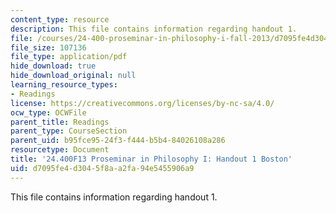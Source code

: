 ```yaml
---
content_type: resource
description: This file contains information regarding handout 1.
file: /courses/24-400-proseminar-in-philosophy-i-fall-2013/d7095fe4d3045f8aa2fa94e5455906a9_MIT24_400F13_Handout1.pdf
file_size: 107136
file_type: application/pdf
hide_download: true
hide_download_original: null
learning_resource_types:
- Readings
license: https://creativecommons.org/licenses/by-nc-sa/4.0/
ocw_type: OCWFile
parent_title: Readings
parent_type: CourseSection
parent_uid: b95fce95-24f3-f444-b5b4-84026108a286
resourcetype: Document
title: '24.400F13 Proseminar in Philosophy I: Handout 1 Boston'
uid: d7095fe4-d304-5f8a-a2fa-94e5455906a9
---
```

This file contains information regarding handout 1.